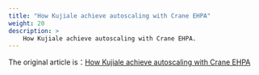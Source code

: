 ```yaml
---
title: "How Kujiale achieve autoscaling with Crane EHPA"
weight: 20
description: >
    How Kujiale achieve autoscaling with Crane EHPA.
---
```


The original article is：[How Kujiale achieve autoscaling with Crane EHPA](https://mp.weixin.qq.com/s/3X_hHbisynxDwWx9Lnbp-w)